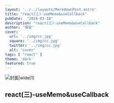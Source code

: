 ```yaml
---
layout: '../../layouts/MarkdownPost.astro'
title: "react(三)-useMemo&useCallback"
pubDate:  "2024-03-18"
description: "react(三)-useMemo&useCallback"
author: '保安'
cover:
  url: '../img/cc.jpg'
  square: '../img/cc.jpg'
  twitter: '../img/cc.jpg'
  alt: 'cover'
tags: [ "react" ]
theme: 'dark'
featured: true
---
```


![封面|wide](/img/cc.jpg)[1]

## react(三)-useMemo&useCallback



